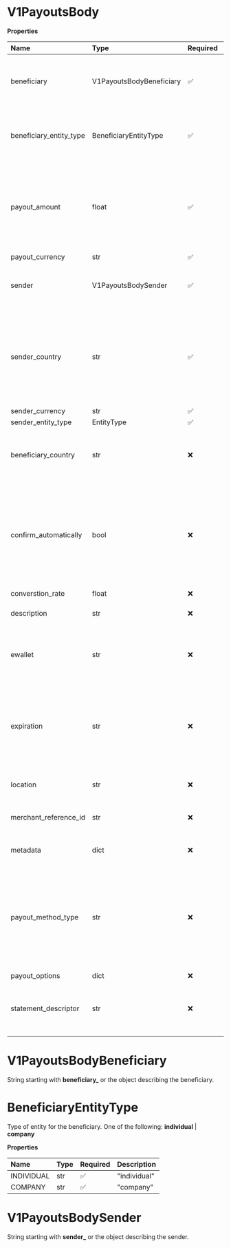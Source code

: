# V1PayoutsBody

**Properties**

| Name                    | Type                     | Required | Description                                                                                                                                                         |
| :---------------------- | :----------------------- | :------- | :------------------------------------------------------------------------------------------------------------------------------------------------------------------ |
| beneficiary             | V1PayoutsBodyBeneficiary | ✅       | String starting with **beneficiary\_** or the object describing the beneficiary.                                                                                    |
| beneficiary_entity_type | BeneficiaryEntityType    | ✅       | Type of entity for the beneficiary. One of the following: **individual** \| **company**                                                                             |
| payout_amount           | float                    | ✅       | Amount of the payout, in units of the currency defined in `payout_currency`. Mandatory when `sender_amount` is not used. Decimal.                                   |
| payout_currency         | str                      | ✅       |                                                                                                                                                                     |
| sender                  | V1PayoutsBodySender      | ✅       | String starting with **sender\_** or the object describing the sender.                                                                                              |
| sender_country          | str                      | ✅       | Country of the beneficiary. Two-letter ISO 3166-1 ALPHA-2 code. The two-letter prefix of the payout method type must match the beneficiary country code.            |
| sender_currency         | str                      | ✅       |                                                                                                                                                                     |
| sender_entity_type      | EntityType               | ✅       |                                                                                                                                                                     |
| beneficiary_country     | str                      | ❌       | Country of the beneficiary. Two-letter ISO 3166-1 ALPHA-2 code. Uppercase.                                                                                          |
| confirm_automatically   | bool                     | ❌       | Determines whether completion of the payout requires confirmation of the FX rate. Relevant to payouts with foreign exchange. Default is false.                      |
| converstion_rate        | float                    | ❌       | conversion rate                                                                                                                                                     |
| description             | str                      | ❌       | Description of the payout transaction.                                                                                                                              |
| ewallet                 | str                      | ❌       | ID of the wallet that the money is transferred from. String starting with **ewallet\_**.                                                                            |
| expiration              | str                      | ❌       | Determines the day the payout expires, in Unix time. The payout must be completed before the start of this day. Relevant to cash payouts.                           |
| location                | str                      | ❌       | Location of the payout transaction.                                                                                                                                 |
| merchant_reference_id   | str                      | ❌       | ID defined by the client. Limited to 255 characters.                                                                                                                |
| metadata                | dict                     | ❌       | A JSON object defined by the client.                                                                                                                                |
| payout_method_type      | str                      | ❌       | The type of payout method. The two-letter prefix must match the beneficiary country code. Required when the beneficiary does not have a default payout method type. |
| payout_options          | dict                     | ❌       | Payout options                                                                                                                                                      |
| statement_descriptor    | str                      | ❌       | A statement that includes the reason for the payout. Limited to 35 characters.                                                                                      |

# V1PayoutsBodyBeneficiary

String starting with **beneficiary\_** or the object describing the beneficiary.

# BeneficiaryEntityType

Type of entity for the beneficiary. One of the following: **individual** \| **company**

**Properties**

| Name       | Type | Required | Description  |
| :--------- | :--- | :------- | :----------- |
| INDIVIDUAL | str  | ✅       | "individual" |
| COMPANY    | str  | ✅       | "company"    |

# V1PayoutsBodySender

String starting with **sender\_** or the object describing the sender.
